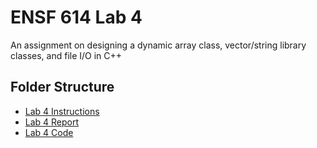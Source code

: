 # ENSF 614 Lab 4    
An assignment on designing a dynamic array class, vector/string library classes, and file I/O in C++  

## Folder Structure 
- [Lab 4 Instructions](https://github.com/StevenD24/ENSF-614-Lab-4/blob/main/ENSF%20614%20-%20lab4.pdf)   
- [Lab 4 Report](https://github.com/StevenD24/ENSF-614-Lab-4/blob/main/ENSF%20614%20-%20Lab%20Report%204.pdf)  
- [Lab 4 Code](https://github.com/StevenD24/ENSF-614-Lab-4/tree/main/Lab%204)  
